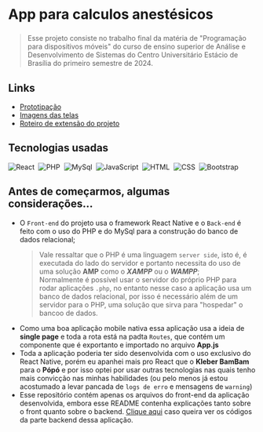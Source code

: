 # App para calculos anestésicos
###
>Esse projeto consiste no trabalho final da matéria de "Programação para dispositivos móveis" do curso de ensino superior de Análise e Desenvolvimento de Sistemas do Centro Universitário Estácio de Brasília do primeiro semestre de 2024.<br>
###
## Links
<ul>
  <li>
    <a href="https://drive.google.com/drive/folders/1_3VgIydapwYgx-T55wFwRtj_O1JhzkY2?usp=drive_link">Prototipação</a>
  </li>
  <li>
    <a href="https://drive.google.com/drive/folders/1om_6L2GTisMJsb3xEhyMPUtsWPp8h1DW?usp=sharing">Imagens das telas</a>
  </li>
  <li>
    <a href="https://drive.google.com/file/d/14jeVmpfMS7pMxvcX0PglxindHmbgtEPC/view?usp=sharing">Roteiro de extensão do projeto</a>
  </li>
</ul>

###

## Tecnologias usadas
![React](https://img.shields.io/badge/react_native-151515?style=for-the-badge&logo=react&logoColor=white)&nbsp;
![PHP](https://img.shields.io/badge/PHP-151515?style=for-the-badge&logo=php&logoColor=white)&nbsp;
![MySql](https://img.shields.io/badge/mysql-151515?style=for-the-badge&logo=mysql&logoColor=white)&nbsp;
![JavaScript](https://img.shields.io/badge/JavaScript-151515?style=for-the-badge&logo=javascript&logoColor=white)&nbsp;
![HTML](https://img.shields.io/badge/HTML-151515?style=for-the-badge&logo=html5&logoColor=white)&nbsp;
![CSS](https://img.shields.io/badge/CSS-151515?style=for-the-badge&logo=css3&logoColor=white)&nbsp;
![Bootstrap](https://img.shields.io/badge/bootstrap-151515?style=for-the-badge&logo=bootstrap&logoColor=white)&nbsp;
###
## Antes de começarmos, algumas considerações...
- O `Front-end` do projeto usa o framework React Native e o `Back-end` é feito com o uso do PHP e do MySql para a construção do banco de dados relacional;
  >Vale ressaltar que o PHP é uma linguagem `server side`, isto é, é executada do lado do servidor e portanto necessita do uso de uma solução **AMP** como o ***XAMPP*** ou o ***WAMPP***;<br>
  >Normalmente é possível usar o servidor do próprio PHP para rodar aplicações `.php`, no entanto nesse caso a aplicação usa um banco de dados relacional, por isso é necessário além de um servidor para o PHP, uma solução que sirva para "hospedar" o bancoo de dados.
- Como uma boa aplicação mobile nativa essa aplicação usa a ideia de **single page** e toda a rota está na padta `Routes`, que contém um componente que é exportanto e importado no arquivo **App.js**
- Toda a aplicação poderia ter sido desenvolvida com o uso exclusivo do React Native, porém eu apanhei mais pro React que o **Kleber BamBam** para o **Pópó** e por isso optei por usar outras tecnologias nas quais tenho mais convicção nas minhas habilidades (ou pelo menos já estou acostumado a levar pancada de `logs de erro` e mensagens de `warning`)
- Esse repositório contém apenas os arquivos do front-end da aplicação desenvolvida, embora esse README contenha explicações tanto sobre o front quanto sobre o backend. <a href="https://github.com/Gustavo-erades/backendMobile">Clique aqui</a> caso queira ver os códigos da parte backend dessa aplicação.
